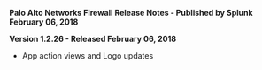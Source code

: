 **Palo Alto Networks Firewall Release Notes - Published by Splunk February 06, 2018**

**Version 1.2.26 - Released February 06, 2018**

- App action views and Logo updates

